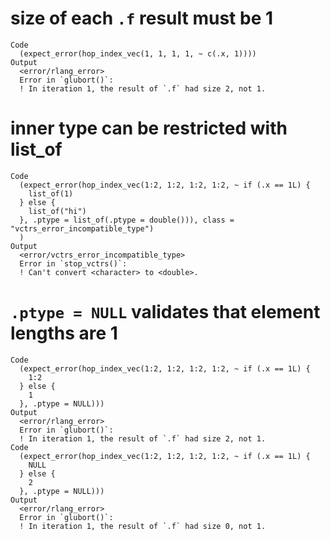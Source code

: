 # size of each `.f` result must be 1

    Code
      (expect_error(hop_index_vec(1, 1, 1, 1, ~ c(.x, 1))))
    Output
      <error/rlang_error>
      Error in `glubort()`:
      ! In iteration 1, the result of `.f` had size 2, not 1.

# inner type can be restricted with list_of

    Code
      (expect_error(hop_index_vec(1:2, 1:2, 1:2, 1:2, ~ if (.x == 1L) {
        list_of(1)
      } else {
        list_of("hi")
      }, .ptype = list_of(.ptype = double())), class = "vctrs_error_incompatible_type")
      )
    Output
      <error/vctrs_error_incompatible_type>
      Error in `stop_vctrs()`:
      ! Can't convert <character> to <double>.

# `.ptype = NULL` validates that element lengths are 1

    Code
      (expect_error(hop_index_vec(1:2, 1:2, 1:2, 1:2, ~ if (.x == 1L) {
        1:2
      } else {
        1
      }, .ptype = NULL)))
    Output
      <error/rlang_error>
      Error in `glubort()`:
      ! In iteration 1, the result of `.f` had size 2, not 1.
    Code
      (expect_error(hop_index_vec(1:2, 1:2, 1:2, 1:2, ~ if (.x == 1L) {
        NULL
      } else {
        2
      }, .ptype = NULL)))
    Output
      <error/rlang_error>
      Error in `glubort()`:
      ! In iteration 1, the result of `.f` had size 0, not 1.

